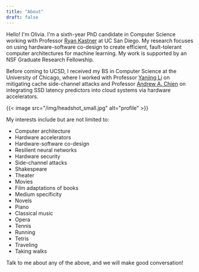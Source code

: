 ```yaml
---
title: "About"
draft: false
---
```


Hello! 
I'm Olivia. 
I'm a sixth-year PhD candidate in Computer Science working with Professor [Ryan Kastner][1] at UC San Diego. 
My research focuses on using hardware-software co-design to create efficient, fault-tolerant computer architectures for machine learning. 
My work is supported by an NSF Graduate Research Fellowship. 

Before coming to UCSD, I received my BS in Computer Science at the University of Chicago, where I worked with Professor [Yanjing Li][2] on mitigating cache side-channel attacks and Professor [Andrew A. Chien][3] on integrating SSD latency predictors into cloud systems via hardware accelerators. 

{{< image src="/img/headshot_small.jpg" alt="profile" >}}

My interests include but are not limited to:

* Computer architecture
* Hardware accelerators
* Hardware-software co-design
* Resilient neural networks
* Hardware security
* Side-channel attacks
* Shakespeare
* Theater
* Movies
* Film adaptations of books
* Medium specificity
* Novels
* Piano
* Classical music
* Opera
* Tennis
* Running
* Tetris
* Traveling
* Taking walks

Talk to me about any of the above, and we will make good conversation! 

[1]: http://kastner.ucsd.edu
[2]: http://people.cs.uchicago.edu/~yanjingl/index.html
[3]: http://people.cs.uchicago.edu/~aachien/lssg/people/andrew-chien/